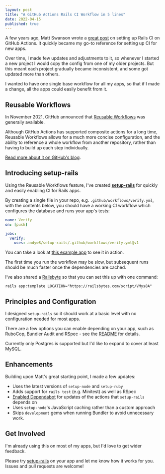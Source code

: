 ```yaml
---
layout: post
title: "A GitHub Actions Rails CI Workflow in 5 lines"
date: 2022-04-15
published: true
---
```

A few years ago, Matt Swanson wrote a [great post](https://boringrails.com/articles/building-a-rails-ci-pipeline-with-github-actions/) on setting up Rails CI on GitHub Actions. It quickly became my go-to reference for setting up CI for new apps.

Over time, I made few updates and adjustments to it, so whenever I started a new project I would copy the config from one of my older projects.
But this meant each project gradually became inconsistent, and some got updated more than others.

I wanted to have one single base workflow for all my apps, so that if I made a change, all the apps could easily benefit from it.

## Reusable Workflows

In November 2021, GitHub announced that [Reusable Workflows][1] was generally available.

[1]: https://github.blog/2021-11-29-github-actions-reusable-workflows-is-generally-available/

Although GitHub Actions has supported composite actions for a long time, Reusable Workflows allows for a much more concise configuration, and the ability to reference a whole workflow from another repository, rather than having to build up each step individually.

[Read more about it on GitHub's blog](https://github.blog/2022-02-10-using-reusable-workflows-github-actions/).

## Introducing setup-rails

Using the Reusable Workflows feature, I've created **[setup-rails](https://github.com/andyw8/setup-rails)** for quickly and easily enabling CI for Rails apps.

By creating a single file in your repo, e.g. `.github/workflows/verify.yml`, with the contents below, you should have a working CI workflow which configures the database and runs your app's tests:

```yaml
name: Verify
on: [push]

jobs:
  verify:
    uses: andyw8/setup-rails/.github/workflows/verify.yml@v1
```

You can take a look at [this example app](https://github.com/andyw8/setup-rails-example-app) to see it in action.

The first time you run the workflow may be slow, but subsequent runs should be much faster once the dependencies are cached.

I’ve also shared a [Railsbyte](https://railsbytes.com/templates/VMys8A) so that you can set this up with one command:

`rails app:template LOCATION="https://railsbytes.com/script/VMys8A"`

## Principles and Configuration

I designed `setup-rails` so it should work at a basic level with no configuration needed for most apps.

There are a few options you can enable depending on your app, such as RuboCop, Bundler Audit and RSpec - see the [README](https://github.com/andyw8/setup-rails) for details.

Currently only Postgres is supported but I'd like to expand to cover at least MySQL.

## Enhancements

Building upon Matt's great starting point, I made a few updates:

- Uses the latest versions of `setup-node` and `setup-ruby`
- Adds support for `rails test` (e.g. Minitest) as well as RSpec
- [Enabled Dependabot](https://github.com/andyw8/setup-rails/blob/main/.github/dependabot.yml) for updates of the actions that `setup-rails` depends on
- Uses `setup-node`'s JavaScript caching rather than a custom approach
- Skips `development` gems when running Bundler to avoid unnecessary work.

## Get Involved

I'm already using this on most of my apps, but I'd love to get wider feedback.

Please try [setup-rails](https://github.com/andyw8/setup-rails) on your app and let me know how it works for you. Issues and pull requests are welcome!
